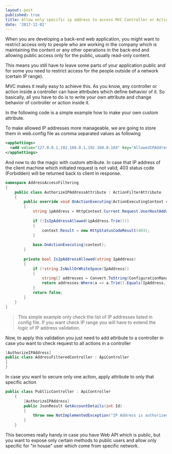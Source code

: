 ```yaml
---
layout: post
published: true
title: Allow only specific ip address to access MVC Controller or Action
date: '2017-12-02'
---
```

When you are developing a back-end web application, you might want to restrict access only to people who are working in the company which is maintaining the content or any other operations in the back-end and allowing public access only for the public, usually read-only content.

This means you still have to leave some parts of your application public and for some you need to restrict access for the people outside of a network (certain IP range).

MVC makes it really easy to achieve this. As you know, any controller or action inside a controller can have attributes which define behavior of it. So basically, all you have to do is to write your own attribute and change behavior of controller or action inside it.

In the following code is a simple example how to make your own custom attribute.

To make allowed IP addresses more manageable, we are going to store them in web.config file as comma separated values as following

```xml
<appSettings>  
  <add value="127.0.0.1,192.168.0.1,192.168.0.104" key="AllowedIPAddresses" />  
</appSettings>
```

And now to do the magic with custom attribute. In case that IP address of the client machine which initiated request is not valid, 403 status code (Forbidden) will be returned back to client in response.

```csharp
namespace AddressAccessFiltering  
{
    public class AuthorizeIPAddressAttribute : ActionFilterAttribute  
    {  
        public override void OnActionExecuting(ActionExecutingContext context)  
        {  
            string ipAddress = HttpContext.Current.Request.UserHostAddress;  
  
            if (!IsIpAddressAllowed(ipAddress.Trim()))  
            {  
                context.Result = new HttpStatusCodeResult(403);  
            }  
  
            base.OnActionExecuting(context);  
        }  
  
        private bool IsIpAddressAllowed(string IpAddress)  
        {  
            if (!string.IsNullOrWhiteSpace(IpAddress))  
            {  
                string[] addresses = Convert.ToString(ConfigurationManager.AppSettings["AllowedIPAddresses"]).Split(',');  
                return addresses.Where(a => a.Trim().Equals(IpAddress, StringComparison.InvariantCultureIgnoreCase)).Any();  
            }  
            return false;  
        }  
    }  
}  
```

>This simple example only check the list of IP addresses listed in config file. If you want check IP range you will have to extend the logic of IP address validation. 

Now, to apply this validation you just need to add attribute to a controller in case you want to check request to all actions in a controller

```csharp
[AuthorizeIPAddress]  
public class AddressFilteredController : ApiController
{  
}  
```

In case you want to secure only one action, apply attribute to only that specific action

```csharp
public class PubllicController : ApiController
    {
        [AuthorizeIPAddress]
        public JsonResult GetAccountDetails(int Id)
        {
            throw new NotImplementedException("IP Address is authorized for method GetAccountDetails");
        }
    }
```

This becomes really handy in case you have Web API which is public, but you want to expose only certain methods to public users and allow only specific for "in house" user which come from specific network.

